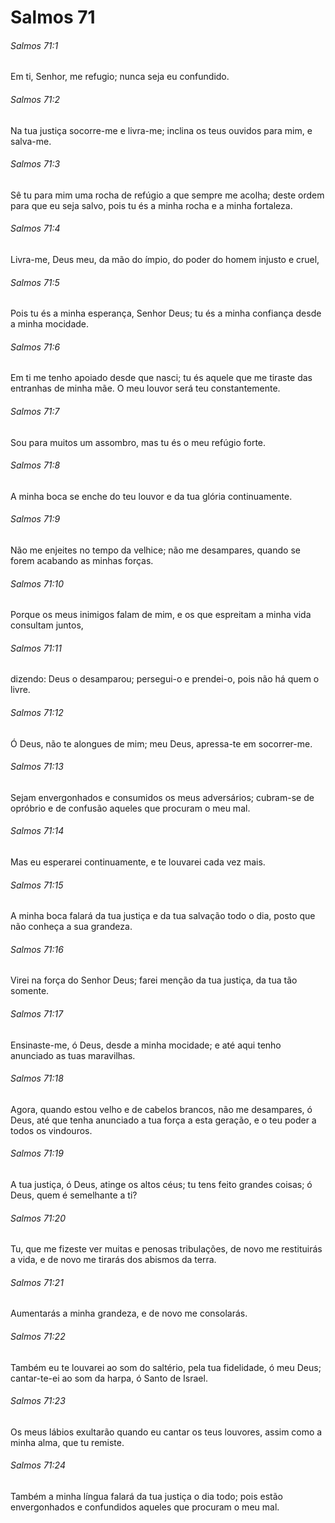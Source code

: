 # Salmos 71

###### Salmos 71:1

Em ti, Senhor, me refugio; nunca seja eu confundido.

###### Salmos 71:2

Na tua justiça socorre-me e livra-me; inclina os teus ouvidos para mim, e salva-me.

###### Salmos 71:3

Sê tu para mim uma rocha de refúgio a que sempre me acolha; deste ordem para que eu seja salvo, pois tu és a minha rocha e a minha fortaleza.

###### Salmos 71:4

Livra-me, Deus meu, da mão do ímpio, do poder do homem injusto e cruel,

###### Salmos 71:5

Pois tu és a minha esperança, Senhor Deus; tu és a minha confiança desde a minha mocidade.

###### Salmos 71:6

Em ti me tenho apoiado desde que nasci; tu és aquele que me tiraste das entranhas de minha mãe. O meu louvor será teu constantemente.

###### Salmos 71:7

Sou para muitos um assombro, mas tu és o meu refúgio forte.

###### Salmos 71:8

A minha boca se enche do teu louvor e da tua glória continuamente.

###### Salmos 71:9

Não me enjeites no tempo da velhice; não me desampares, quando se forem acabando as minhas forças.

###### Salmos 71:10

Porque os meus inimigos falam de mim, e os que espreitam a minha vida consultam juntos,

###### Salmos 71:11

dizendo: Deus o desamparou; persegui-o e prendei-o, pois não há quem o livre.

###### Salmos 71:12

Ó Deus, não te alongues de mim; meu Deus, apressa-te em socorrer-me.

###### Salmos 71:13

Sejam envergonhados e consumidos os meus adversários; cubram-se de opróbrio e de confusão aqueles que procuram o meu mal.

###### Salmos 71:14

Mas eu esperarei continuamente, e te louvarei cada vez mais.

###### Salmos 71:15

A minha boca falará da tua justiça e da tua salvação todo o dia, posto que não conheça a sua grandeza.

###### Salmos 71:16

Virei na força do Senhor Deus; farei menção da tua justiça, da tua tão somente.

###### Salmos 71:17

Ensinaste-me, ó Deus, desde a minha mocidade; e até aqui tenho anunciado as tuas maravilhas.

###### Salmos 71:18

Agora, quando estou velho e de cabelos brancos, não me desampares, ó Deus, até que tenha anunciado a tua força a esta geração, e o teu poder a todos os vindouros.

###### Salmos 71:19

A tua justiça, ó Deus, atinge os altos céus; tu tens feito grandes coisas; ó Deus, quem é semelhante a ti?

###### Salmos 71:20

Tu, que me fizeste ver muitas e penosas tribulações, de novo me restituirás a vida, e de novo me tirarás dos abismos da terra.

###### Salmos 71:21

Aumentarás a minha grandeza, e de novo me consolarás.

###### Salmos 71:22

Também eu te louvarei ao som do saltério, pela tua fidelidade, ó meu Deus; cantar-te-ei ao som da harpa, ó Santo de Israel.

###### Salmos 71:23

Os meus lábios exultarão quando eu cantar os teus louvores, assim como a minha alma, que tu remiste.

###### Salmos 71:24

Também a minha língua falará da tua justiça o dia todo; pois estão envergonhados e confundidos aqueles que procuram o meu mal.

